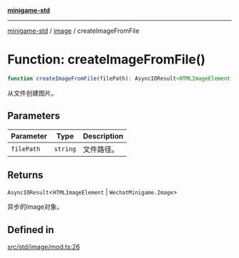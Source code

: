 [**minigame-std**](../../../README.md)

***

[minigame-std](../../../README.md) / [image](../README.md) / createImageFromFile

# Function: createImageFromFile()

```ts
function createImageFromFile(filePath): AsyncIOResult<HTMLImageElement | WechatMinigame.Image>
```

从文件创建图片。

## Parameters

| Parameter | Type | Description |
| ------ | ------ | ------ |
| `filePath` | `string` | 文件路径。 |

## Returns

`AsyncIOResult`\<`HTMLImageElement` \| `WechatMinigame.Image`\>

异步的Image对象。

## Defined in

[src/std/image/mod.ts:26](https://github.com/JiangJie/minigame-std/blob/ddafbfd7359780ec38a81aeff021a80d33e07eb0/src/std/image/mod.ts#L26)
